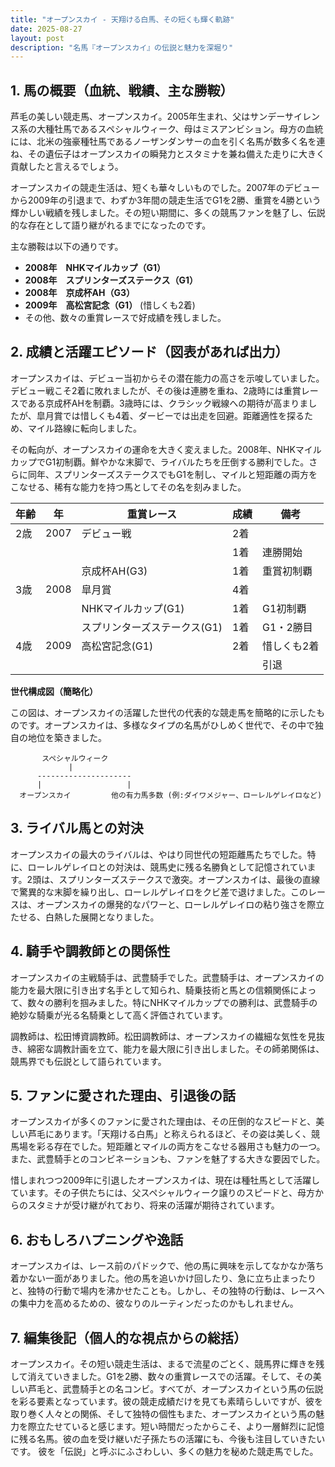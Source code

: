 ```yaml
---
title: "オープンスカイ - 天翔ける白馬、その短くも輝く軌跡"
date: 2025-08-27
layout: post
description: "名馬『オープンスカイ』の伝説と魅力を深堀り"
---
```


## 1. 馬の概要（血統、戦績、主な勝鞍）

芦毛の美しい競走馬、オープンスカイ。2005年生まれ、父はサンデーサイレンス系の大種牡馬であるスペシャルウィーク、母はミスアンビション。母方の血統には、北米の強豪種牡馬であるノーザンダンサーの血を引く名馬が数多く名を連ね、その遺伝子はオープンスカイの瞬発力とスタミナを兼ね備えた走りに大きく貢献したと言えるでしょう。

オープンスカイの競走生活は、短くも華々しいものでした。2007年のデビューから2009年の引退まで、わずか3年間の競走生活でG1を2勝、重賞を4勝という輝かしい戦績を残しました。その短い期間に、多くの競馬ファンを魅了し、伝説的な存在として語り継がれるまでになったのです。

主な勝鞍は以下の通りです。

* **2008年　NHKマイルカップ（G1）**
* **2008年　スプリンターズステークス（G1）**
* **2008年　京成杯AH（G3）**
* **2009年　高松宮記念（G1）**  (惜しくも2着)
* その他、数々の重賞レースで好成績を残しました。


## 2. 成績と活躍エピソード（図表があれば出力）

オープンスカイは、デビュー当初からその潜在能力の高さを示唆していました。デビュー戦こそ2着に敗れましたが、その後は連勝を重ね、2歳時には重賞レースである京成杯AHを制覇。3歳時には、クラシック戦線への期待が高まりましたが、皐月賞では惜しくも4着、ダービーでは出走を回避。距離適性を探るため、マイル路線に転向しました。

その転向が、オープンスカイの運命を大きく変えました。2008年、NHKマイルカップでG1初制覇。鮮やかな末脚で、ライバルたちを圧倒する勝利でした。さらに同年、スプリンターズステークスでもG1を制し、マイルと短距離の両方をこなせる、稀有な能力を持つ馬としてその名を刻みました。

| 年齢 | 年 | 重賞レース | 成績 | 備考 |
|---|---|---|---|---|
| 2歳 | 2007 | デビュー戦 | 2着 |  |
|  |  |  | 1着 | 連勝開始 |
|  |  | 京成杯AH(G3) | 1着 | 重賞初制覇 |
| 3歳 | 2008 | 皐月賞 | 4着 |  |
|  |  | NHKマイルカップ(G1) | 1着 | G1初制覇 |
|  |  | スプリンターズステークス(G1) | 1着 | G1・2勝目 |
| 4歳 | 2009 | 高松宮記念(G1) | 2着 |  惜しくも2着 |
|  |  |  |  | 引退 |


**世代構成図（簡略化）**

この図は、オープンスカイの活躍した世代の代表的な競走馬を簡略的に示したものです。オープンスカイは、多様なタイプの名馬がひしめく世代で、その中で独自の地位を築きました。

```
       スペシャルウィーク
             |
      ---------------------
      |                   |
  オープンスカイ         他の有力馬多数 (例:ダイワメジャー、ローレルゲレイロなど)
```


## 3. ライバル馬との対決

オープンスカイの最大のライバルは、やはり同世代の短距離馬たちでした。特に、ローレルゲレイロとの対決は、競馬史に残る名勝負として記憶されています。2頭は、スプリンターズステークスで激突。オープンスカイは、最後の直線で驚異的な末脚を繰り出し、ローレルゲレイロをクビ差で退けました。このレースは、オープンスカイの爆発的なパワーと、ローレルゲレイロの粘り強さを際立たせる、白熱した展開となりました。


## 4. 騎手や調教師との関係性

オープンスカイの主戦騎手は、武豊騎手でした。武豊騎手は、オープンスカイの能力を最大限に引き出す名手として知られ、騎乗技術と馬との信頼関係によって、数々の勝利を掴みました。特にNHKマイルカップでの勝利は、武豊騎手の絶妙な騎乗が光る名騎乗として高く評価されています。

調教師は、松田博資調教師。松田調教師は、オープンスカイの繊細な気性を見抜き、綿密な調教計画を立て、能力を最大限に引き出しました。その師弟関係は、競馬界でも伝説として語られています。


## 5. ファンに愛された理由、引退後の話

オープンスカイが多くのファンに愛された理由は、その圧倒的なスピードと、美しい芦毛にあります。「天翔ける白馬」と称えられるほど、その姿は美しく、競馬場を彩る存在でした。短距離とマイルの両方をこなせる器用さも魅力の一つ。また、武豊騎手とのコンビネーションも、ファンを魅了する大きな要因でした。

惜しまれつつ2009年に引退したオープンスカイは、現在は種牡馬として活躍しています。その子供たちには、父スペシャルウィーク譲りのスピードと、母方からのスタミナが受け継がれており、将来の活躍が期待されています。


## 6. おもしろハプニングや逸話

オープンスカイは、レース前のパドックで、他の馬に興味を示してなかなか落ち着かない一面がありました。他の馬を追いかけ回したり、急に立ち止まったりと、独特の行動で場内を沸かせたことも。しかし、その独特の行動は、レースへの集中力を高めるための、彼なりのルーティンだったのかもしれません。


## 7. 編集後記（個人的な視点からの総括）

オープンスカイ。その短い競走生活は、まるで流星のごとく、競馬界に輝きを残して消えていきました。G1を2勝、数々の重賞レースでの活躍。そして、その美しい芦毛と、武豊騎手との名コンビ。すべてが、オープンスカイという馬の伝説を彩る要素となっています。彼の競走成績だけを見ても素晴らしいですが、彼を取り巻く人々との関係、そして独特の個性もまた、オープンスカイという馬の魅力を際立たせていると感じます。短い時間だったからこそ、より一層鮮烈に記憶に残る名馬。彼の血を受け継いだ子孫たちの活躍にも、今後も注目していきたいです。  彼を「伝説」と呼ぶにふさわしい、多くの魅力を秘めた競走馬でした。
